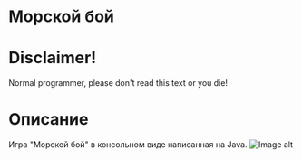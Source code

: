 # Морской бой
# Disclaimer!
Normal programmer, please don't read this text or you die!
# Описание
Игра "Морской бой" в консольном виде написанная на Java. 
![Image alt](https://github.com/ctrlz1337/sea_fight/raw/master/1.png)
